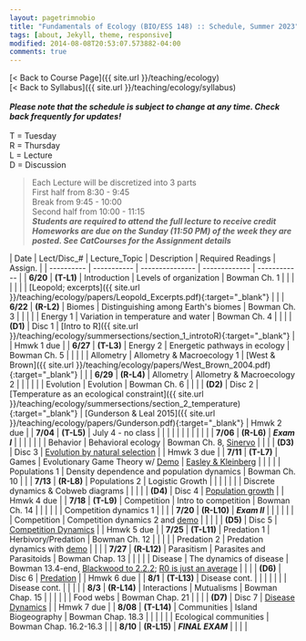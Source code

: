 ```yaml
---
layout: pagetrimnobio
title: "Fundamentals of Ecology (BIO/ESS 148) :: Schedule, Summer 2023"
tags: [about, Jekyll, theme, responsive]
modified: 2014-08-08T20:53:07.573882-04:00
comments: true
---
```


[< Back to Course Page]({{ site.url }}/teaching/ecology)  
[< Back to Syllabus]({{ site.url }}/teaching/ecology/syllabus)  
<br>
***Please note that the schedule is subject to change at any time. Check back frequently for updates!***  
<br>
T = Tuesday  
R = Thursday  
L = Lecture  
D = Discussion

<style>
table{
    border-collapse: collapse;
    border-spacing: 0;
    /* border:1px solid #808080; */
}
td{
    text-align: left;
}

/* th{
    border:1px solid #808080;
}

td{
    border:1px solid #808080;
} */
tr:nth-child(even) {background: #CCC}
tr:nth-child(odd) {background: #FFF}
</style>

> Each Lecture will be discretized into 3 parts  
> First half from 8:30 - 9:45  
> Break from 9:45 - 10:00  
> Second half from 10:00 - 11:15  
> ***Students are required to attend the full lecture to receive credit***
> ***Homeworks are due on the Sunday (11:50 PM) of the week they are posted. See CatCourses for the Assignment details*** 


| Date | Lect/Disc_# | Lecture_Topic | Description | Required Readings | Assign. |
| ---------- | ----------- | --------------- | ------------- | ------------ |
| **6/20**       | **(T-L1)** | Introduction | Levels of organization | Bowman Ch. 1 |     |
|       |  |  |   | [Leopold; excerpts]({{ site.url }}/teaching/ecology/papers/Leopold_Excerpts.pdf){:target="_blank"} |      |
| **6/22**  | **(R-L2)** | Biomes | Distinguishing among Earth's biomes | Bowman Ch. 3 |     |
|    |   | Energy 1 | Variation in temperature and water | Bowman Ch. 4 |     |
|        | **(D1)** | Disc 1 |  [Intro to R]({{ site.url }}/teaching/ecology/summersections/section_1_introtoR){:target="_blank"}   |  |   Hmwk 1 due  |
| **6/27** | **(T-L3)** | Energy 2 | Energetic pathways in ecology | Bowman Ch. 5 |    |
|   |   | Allometry | Allometry & Macroecology 1 | [West & Brown]({{ site.url }}/teaching/ecology/papers/West_Brown_2004.pdf){:target="_blank"} |    |
| **6/29** | **(R-L4)** | Allometry | Allometry & Macroecology 2 | |    |
|  |  | Evolution | Evolution | Bowman Ch. 6 |   |
|         | **(D2)** | Disc 2 |  [Temperature as an ecological constraint]({{ site.url }}/teaching/ecology/summersections/section_2_temperature){:target="_blank"}   |  [Gunderson & Leal 2015]({{ site.url }}/teaching/ecology/papers/Gunderson.pdf){:target="_blank"}  |  Hmwk 2 due   |
| **7/04** | **(T-L5)** | July 4 - no class |  |  |    |
|  |  |  |  |  |    |
| **7/06** | **(R-L6)** | ***Exam I***  |  |  |    |
|  |  | Behavior | Behavioral ecology | Bowman Ch. 8, [Sinervo]() |    |
|         | **(D3)** | Disc 3 |   [Evolution by natural selection]()  |  |  Hmwk 3 due  |
| **7/11** | **(T-L7)** | Games | Evolutionary Game Theory w/ [Demo]()     | [Easley & Kleinberg]() |    |
|  |  | Populations 1 | Density dependence and population dynamics | Bowman Ch. 10 |    |
| **7/13** | **(R-L8)** | Populations 2 | Logistic Growth   |    |    |
|  |  |  | Discrete dynamics & Cobweb diagrams  |    |    |
|         | **(D4)** | Disc 4 |  [Population growth]()   |  |  Hmwk 4 due  |
| **7/18** | **(T-L9)** | Competition | Intro to competition | Bowman Ch. 14 |    |
|  |  |  | Competition dynamics 1 |  |    |
| **7/20** | **(R-L10)** | ***Exam II*** |  |  |    |
|  |  | Competition | Competition dynamics 2 and [demo]()   |  |    |
|         | **(D5)** | Disc 5 |  [Competition Dynamics]()    |  |  Hmwk 5 due |
| **7/25** | **(T-L11)** | Predation 1 | Herbivory/Predation | Bowman Ch. 12 |    |
|  |  | Predation 2 | Predation dynamics with [demo]() |  |    |
| **7/27** | **(R-L12)** | Parasitism | Parasites and Parasitoids | Bowman Chap. 13 |    |
|  |  | Disease | The dynamics of disease | Bowman 13.4-end, [Blackwood to 2.2.2](); [R0 is just an average]() |    |
|         | **(D6)** | Disc 6 |  [Predation]()    |  |  Hmwk 6 due |
| **8/1** | **(T-L13)** | Disease cont. |  |  |    |
|  |  | Disease cont. |  |  |    |
| **8/3** | **(R-L14)** | Interactions | Mutualisms  | Bowman Chap. 15 |    |
|  |  |  | Food webs | Bowman Chap. 21 |    |
|         | **(D7)** | Disc 7 | [Disease Dynamics]()  | | Hmwk 7 due |
| **8/08** | **(T-L14)** | Communities | Island Biogeography | Bowman Chap. 18.3 |    |
|  |  |  | Ecological communities | Bowman Chap. 16.2-16.3 |    |
| **8/10** | **(R-L15)** | ***FINAL EXAM*** |   |  |  |



<!-- | **12/8** | **(T-L26)** | Communities | Community assembly, succession | Bowman Ch. 17 |    |
| **12/10** | **(R-L27)** | Biogeography | Patterns of species diversity | Bowman Ch. 18 |    |
|     **12/11**    | **(F-D14)** | Disc 14 | Modeling colonization & extinction  | |  | -->
<!-- | **11/17** | **(T-L22)** | Disease 1 | The dynamics of disease | TBD |    |
| **11/19** | **(R-L23)** | Disease 2 | Epidemics and pandemics |  |    | -->

<!---
| **11/17** | **23-T** | Interactions | Mutualism and commensalism | Bowman Ch. 15 |    |
| **11/19** | **24-R** | Networks | Interactions across ecological networks | TBD |    |
|         | | **Disc-12** |  Analyzing ecological networks |  | HW-9 due |--->
